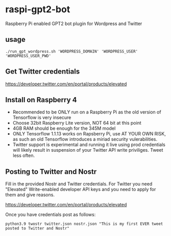 # raspi-gpt2-bot
Raspberry Pi enabled GPT2 bot plugin for Wordpress and Twitter

## usage
```
./run_gpt_wordpress.sh 'WORDPRESS_DOMAIN' 'WORDPRESS_USER' 'WORDPRESS_USER_PWD'
```

## Get Twitter credentials
https://developer.twitter.com/en/portal/products/elevated

## Install on Raspberry 4
- Recommended to be ONLY run on a Raspberry Pi as the old version of Tensorflow
  is very insecure
- Choose 32bit Raspberry Lite version, NOT 64 bit at this point
- 4GB RAM should be enough for the 345M model
- ONLY Tensorflow 1.1.13 works on Rapsberry Pi, use AT YOUR OWN RISK,
  as such an old Tensorflow introduces a miriad security vulerabilities.
- Twitter support is experimental and running it live using prod credentials will
  likely result in suspension of your Twitter API write priviliges. Tweet less often.

## Posting to Twitter and Nostr
Fill in the provided Nostr and Twitter credentials. For Twitter you need "Elevated" Write-enabled
developer API keys and you need to apply for them and give reasons.

https://developer.twitter.com/en/portal/products/elevated

Once you have credentials post as follows:

```
python3.9 twostr twitter.json nostr.json "This is my first EVER tweet posted to Twitter and Nostr"
```